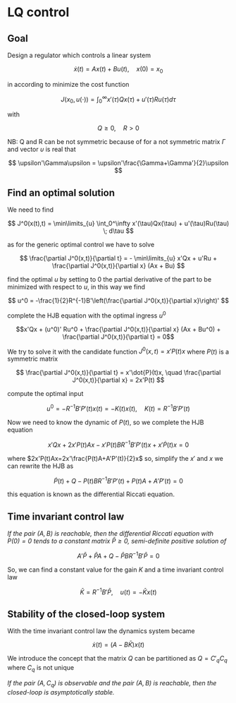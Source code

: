 # LQ control

## Goal

Design a regulator which controls a linear system

$$\dot{x}(t) = Ax(t) + Bu(t),\quad x(0)=x_0$$

in according to minimize the cost function

$$ J(x_0,u(\cdot)) = \int_0^\infty x'(\tau)Qx(\tau) + u'(\tau)Ru(\tau) d\tau $$

with

$$ Q\geq0,\quad R>0 $$

NB: Q and R can be not symmetric because of for a not symmetric matrix $\Gamma$ and vector $\upsilon$ is real that

$$ \upsilon'\Gamma\upsilon = \upsilon'\frac{\Gamma+\Gamma'}{2}\upsilon $$

## Find an optimal solution

We need to find

$$ J^0(x(t),t) = \min\limits_{u} \int_0^\infty x'(\tau)Qx(\tau) + u'(\tau)Ru(\tau) \; d\tau $$

as for the generic optimal control we have to solve

$$ \frac{\partial J^0(x,t)}{\partial t} = - \min\limits_{u} x'Qx + u'Ru + \frac{\partial J^0(x,t)}{\partial x} (Ax + Bu) $$

find the optimal $u$ by setting to 0 the partial derivative of the part to be minimized with respect to $u$, in this way we find

$$ u^0 = -\frac{1}{2}R^{-1}B'\left(\frac{\partial J^0(x,t)}{\partial x}\right)' $$

complete the HJB equation with the optimal ingress $u^0$

$$x'Qx + (u^0)' Ru^0 + \frac{\partial J^0(x,t)}{\partial x} (Ax + Bu^0) + \frac{\partial J^0(x,t)}{\partial t} = 0$$

We try to solve it with the candidate function $J^0(x,t) = x'P(t)x$ where $P(t)$ is a symmetric matrix

$$ \frac{\partial J^0(x,t)}{\partial t} = x'\dot{P}(t)x, \quad \frac{\partial J^0(x,t)}{\partial x} = 2x'P(t) $$

compute the optimal input

$$ u^0 = -R^{-1}B'P'(t)x(t) = -K(t)x(t), \quad K(t)=R^{-1}B'P'(t) $$

Now we need to know the dynamic of $P(t)$, so we complete the HJB equation

$$x'Qx + 2x'P(t)Ax - x'P(t)BR^{-1}B'P'(t)x + x'\dot{P}(t)x = 0$$

where $2x'P(t)Ax=2x'\frac{P(t)A+A'P'(t)}{2}x$ so, simplify the $x'$ and $x$ we can rewrite the HJB as

$$\dot{P}(t) + Q - P(t)BR^{-1}B'P'(t) + P(t)A + A'P'(t) = 0$$

this equation is known as the differential Riccati equation.

## Time invariant control law

*If the pair $(A, B)$ is reachable, then the differential Riccati equation with $P(0)=0$ tends to a constant matrix $\bar{P} \geq 0$, semi-definite positive solution of*

$$A'\bar{P} + \bar{P}A + Q - \bar{P}BR^{-1}B'\bar{P} = 0$$

So, we can find a constant value for the gain $K$ and a time invariant control law

$$\bar{K} = R^{-1}B'\bar{P}, \quad u(t)=-\bar{K}x(t)$$

## Stability of the closed-loop system

With the time invariant control law the dynamics system became

$$\dot{x}(t) = (A - B\bar{K})x(t)$$

We introduce the concept that the matrix $Q$ can be partitioned as $Q=C'_qC_q$ where $C_q$ is not unique

*If the pair $(A,C_q)$ is observable and the pair $(A,B)$ is reachable, then the closed-loop is asymptotically stable.*